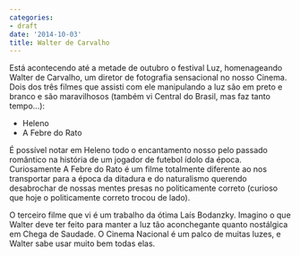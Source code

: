 ```yaml
---
categories:
- draft
date: '2014-10-03'
title: Walter de Carvalho
---
```


Está acontecendo até a metade de outubro o festival Luz, homenageando Walter de Carvalho, um diretor de fotografia sensacional no nosso Cinema. Dois dos três filmes que assisti com ele manipulando a luz são em preto e branco e são maravilhosos (também vi Central do Brasil, mas faz tanto tempo...):

 - Heleno
 - A Febre do Rato

É possível notar em Heleno todo o encantamento nosso pelo passado romântico na história de um jogador de futebol ídolo da época. Curiosamente A Febre do Rato é um filme totalmente diferente ao nos transportar para a época da ditadura e do naturalismo querendo desabrochar de nossas mentes presas no politicamente correto (curioso que hoje o politicamente correto trocou de lado).

O terceiro filme que vi é um trabalho da ótima Laís Bodanzky. Imagino o que Walter deve ter feito para manter a luz tão aconchegante quanto nostálgica em Chega de Saudade. O Cinema Nacional é um palco de muitas luzes, e Walter sabe usar muito bem todas elas.